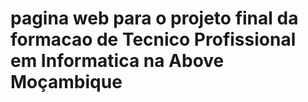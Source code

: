 # pagina web para o projeto final da formacao de Tecnico Profissional em Informatica na Above Moçambique